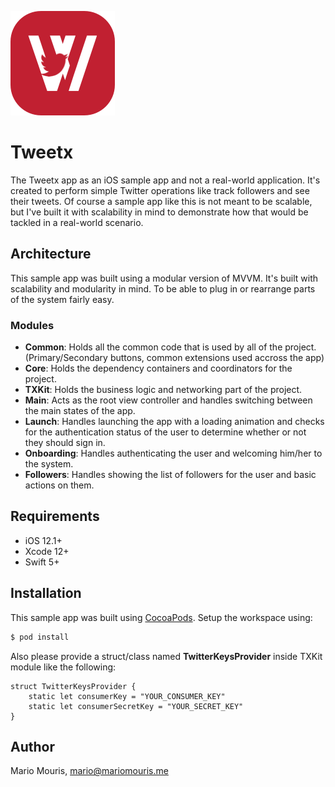 ![App Logo](Images/logo.png)
# Tweetx
The Tweetx app as an iOS sample app and not a real-world application. It's created to perform simple Twitter operations like track followers and see their tweets. Of course a sample app like this is not meant to be scalable, but I've built it with scalability in mind to demonstrate how that would be tackled in a real-world scenario.


## Architecture

This sample app was built using a modular version of MVVM. It's built with scalability and modularity in mind. To be able to plug in or rearrange parts of the system fairly easy.

### Modules

* **Common**: Holds all the common code that is used by all of the project. (Primary/Secondary buttons, common extensions used accross the app)
* **Core**: Holds the dependency containers and coordinators for the project.
* **TXKit**: Holds the business logic and networking part of the project.
* **Main**: Acts as the root view controller and handles switching between the main states of the app.
* **Launch**: Handles launching the app with a loading animation and checks for the authentication status of the user to determine whether or not they should sign in.
* **Onboarding**: Handles authenticating the user and welcoming him/her to the system.
* **Followers**: Handles showing the list of followers for the user and basic actions on them.


## Requirements

- iOS 12.1+
- Xcode 12+
- Swift 5+


## Installation

This sample app was built using [CocoaPods](http://cocoapods.org).
Setup the workspace using:

```bash
$ pod install
```

Also please provide a struct/class named **TwitterKeysProvider** inside TXKit module like the following:
```
struct TwitterKeysProvider {
    static let consumerKey = "YOUR_CONSUMER_KEY"
    static let consumerSecretKey = "YOUR_SECRET_KEY"
}
```

## Author
Mario Mouris, mario@mariomouris.me
